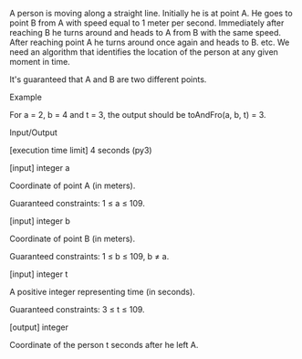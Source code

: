 A person is moving along a straight line. Initially he is at point A. He goes to point B from A with speed equal to 1 meter per second. Immediately after reaching B he turns around and heads to A from B with the same speed. After reaching point A he turns around once again and heads to B. etc. We need an algorithm that identifies the location of the person at any given moment in time.

It's guaranteed that A and B are two different points.

Example

For a = 2, b = 4 and t = 3, the output should be
toAndFro(a, b, t) = 3.

Input/Output

[execution time limit] 4 seconds (py3)

[input] integer a

Coordinate of point A (in meters).

Guaranteed constraints:
1 ≤ a ≤ 109.

[input] integer b

Coordinate of point B (in meters).

Guaranteed constraints:
1 ≤ b ≤ 109,
b ≠ a.

[input] integer t

A positive integer representing time (in seconds).

Guaranteed constraints:
3 ≤ t ≤ 109.

[output] integer

Coordinate of the person t seconds after he left A.
